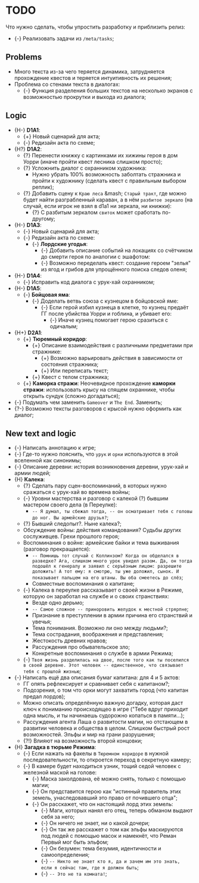 # TODO
Что нужно сделать, чтобы упростить разработку и приблизить релиз:

   * {-} Реализовать задачи из `/meta/tasks`;

## Problems

   * Много текста из-за чего теряется динамика, затрудняется прохождение квеcтов и теряется интуитивность их решения;
   * Проблема со стенами текста в диалогах:
      * {-} Функция разделения больших текстов на несколько экранов с возможностью прокрутки и выхода из диалога;

## Logic

   * {H-} **D1A1**:
      * {+} Новый сценарий для акта;
      * {-} Редизайн акта по схеме;
   * {H?} **D1A2**:
      * {?} Перенести книжку с картинками их хижины героя в дом Уорри (иначе пройти квест лесника слишком просто);
      * {?} Усложнить диалог с охранником художника:
         * Нужно убрать 100% возможность заболтать стражника и пройти к художнику (сделать квест с правильным выбором реплик);
      * {?} Добавить сцену к `Краю леса` &mash; `Старый тракт`, где можно будет найти разграбленный караван, а в нём `разбитое зеркало` (на случай, если игрок не взял в d1a1 ни зеркала, ни книжки):
         * {?} С разбитым зеркалом `свиток` может сработать по-другому;
   * {H-} **D1A3**:
      * {-} Новый сценарий для акта;
      * {-} Редизайн акта по схеме:
         * {-} **Лордские угодья**:
            * {-} Добавить описание событий на локациях со счётчиком до смерти героя по аналогии с эшафотом:
            * {-} Возможно переделать квест: создание героем "зелья" из ягод и грибов для упрощённого поиска следов оленя;
   * {H-} **D1A4**:
      * {-} Исправить код диалога с урук-хай охранником;
   * {H-} **D1A5**:
      * {-} **Бойцовая яма**:
         * {-} Доделать ветвь союза с кузнецом в бойцовской яме:
            * {-} Если герой избил кузнеца в клетке, то кузнец предаёт ГГ после убийства Уорри и гоблина, и убивает его:
               * {-} Иначе кузнец помогает герою сразиться с одичалым;
   * {H+} **D2A1**:
      * {+} **Тюремный коридор**:
         * {+} Описание взаимодействия с различными предметами при стражнике:
            * {+} Возможно варьировать действия в зависимости от состояния стражника;
            * {+} Или переписать текст;
         * {+} Квест с телом стражника;
      * {+} **Каморка стражи**: Неочевидное прохождение **каморки стражи**: использовать крысу на спящем охраннике, чтобы открыть сундук (сложно догадаться);
   * {-} Подумать чем заменить `Gameover` и `The End`. Заменить;
   * {?-} Возможно тексты разговоров с крысой нужно оформить как диалог;

## New text and logic

   * {-} Написать аннотацию к игре;
   * {-} Где-то нужно пояснить, что `урук` и `орки` используются в этой вселенной как синонимы;
   * {-} Описание деревни: история возникновения деревни, урук-хай и армии людей;
   * {H} **Калека**:
      * {?} Сделать пару сцен-воспоминаний, в которых нужно сражаться с урук-хай во времена войны;
      * {-} Уровни мастерства и разговор с калекой (?) бывшим мастером своего дела (в Переулке):
         * `-- Я думал, ты сбежал тогда, -- он осматривает тебя с головы до ног. Вы армейские друзья?`;
      * {?} Бывший следопыт?. Ныне калека?;
      * Обсуждение войны: действия командования? Судьбы других сослуживцев. Грехи прошлого героя;
      * Воспоминания о войне: армейские байки и тема выживания (разговор прекращается):
         * `-- Помнишь тот случай с Коллинзом? Когда он обделался в разведке? Ага, слишком много урок увидел разом. Да, он тогда подошёл к генералу и заявил с серъёзным лицом: разрешите доложить! А тот ему: я смотрю, ты уже доложил, сынок. И показывает пальцем на его штаны. Вы оба смеетесь до слёз`;
         * Совместные воспоминания о капитане;
      * {-} Калека в переулке рассказывает о своей жизни в Режиме, которую он заработал на службе и о своих странствиях:
         * Везде одно дерьмо;
         * `-- Самое сложное -- приноровить желудок к местной стрярпне`;
         * Признание в преступлении в армии причина его странствий и увечья;
         * Тема понимания. Возможно ли оно между людьми?;
         * Тема сострадания, воображения и представления;
         * Жестокость древних нравов;
         * Рассуждения про обывательское зло;
         * Конкретные воспоминания о службе в армии Режима;
      * {-} `Твоя жизнь разделилась на двое, после того как ты поселился в своей деревне. Этот человек -- единственное, что связывает тебя с прошлой жизнью`;
   * {-} Написать ещё два описания бумаг капитана: для 4 и 5 актов:
      * ГГ опять рефлексирует и сравнивает себя с капитаном?;
      * Подозрения, о том что орки могут захватить город (что капитан предал лордов);
      * Можно описать определённую важную догадку, которая даст ключ к пониманию происходящео в игре ("Тебе вдруг приходит одна мысль, и ты начинаешь судорожно копаться в памяти...);
      * Рассуждения агента Лаша о развитости магии, но отстающем в развитии человека и общества в целом. Слишком быстрый рост возможностей. Эльфы и мир на грани разрушения;
      * {?!} Влияют на возможность второй концовки;
   * {H} **Загадка в тюрьме Режима**:
      * {-} Если нажать на факелы в `Тюремном коридоре` в нужной последовательности, то откроется переход в секретную камеру;
      * {-} В камере будет находиться узник, тощий седой человек c железной маской на голове:
         * {-} Маска заколдована, её можно снять, только с помощью магии;
         * {-} Он представится герою как "истинный правитель этих земель, унаследовавший это право от почившего отца";
         * {-} Он расскажет, что он настоящий лорд этих земель:
            * {-} Маги, которых нанял его отец, теперь обманом выдают себя за него;
            * {-} Он ничего не знает, ни о какой дочери;
            * {-} Он так же расскажет о том как эльфы маскируются под людей с помощью масок и намекнёт, что Реман Первый мог быть эльфом;
            * {-} Он безумен: тема безумия, идентичности и самоопределения;
            * {-} `-- Никто не знает кто я, да и зачем им это знать, если я сейчас там, где я должен быть`;
            * {-} `-- Это не та комната!`;
